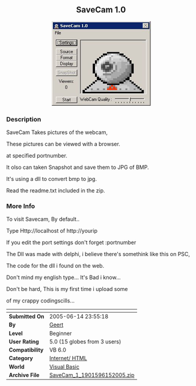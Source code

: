 ﻿<div align="center">

## SaveCam 1\.0

<img src="PIC2005615015485381.jpg">
</div>

### Description

SaveCam Takes pictures of the webcam,

These pictures can be viewed with a browser.

at specified portnumber.

It olso can taken Snapshot and save them to JPG of BMP.

It's using a dll to convert bmp to jpg.

Read the readme.txt included in the zip.
 
### More Info
 
To visit Savecam, By default..

Type Http://localhost of http://yourip

If you edit the port settings don't forget :portnumber

The Dll was made with delphi, i believe there's somethink like this on PSC,

The code for the dll i found on the web.

Don't mind my english type... It's Bad i know...

Don't be hard, This is my first time i upload some

of my crappy codingscills...


<span>             |<span>
---                |---
**Submitted On**   |2005-06-14 23:55:18
**By**             |[Geert](https://github.com/Planet-Source-Code/PSCIndex/blob/master/ByAuthor/geert.md)
**Level**          |Beginner
**User Rating**    |5.0 (15 globes from 3 users)
**Compatibility**  |VB 6\.0
**Category**       |[Internet/ HTML](https://github.com/Planet-Source-Code/PSCIndex/blob/master/ByCategory/internet-html__1-34.md)
**World**          |[Visual Basic](https://github.com/Planet-Source-Code/PSCIndex/blob/master/ByWorld/visual-basic.md)
**Archive File**   |[SaveCam\_1\_1901596152005\.zip](https://github.com/Planet-Source-Code/geert-savecam-1-0__1-61144/archive/master.zip)









